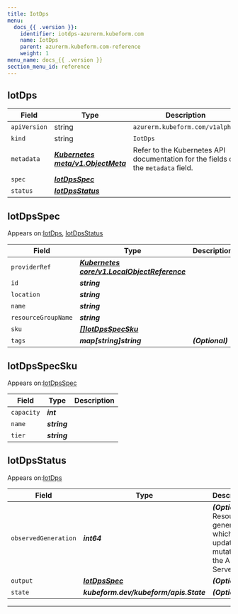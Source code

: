 ```yaml
---
title: IotDps
menu:
  docs_{{ .version }}:
    identifier: iotdps-azurerm.kubeform.com
    name: IotDps
    parent: azurerm.kubeform.com-reference
    weight: 1
menu_name: docs_{{ .version }}
section_menu_id: reference
---
```


## IotDps
| Field | Type | Description |
| ------ | ----- | ----------- |
| `apiVersion` | string | `azurerm.kubeform.com/v1alpha1` |
|    `kind` | string | `IotDps` |
| `metadata` | ***[Kubernetes meta/v1.ObjectMeta](https://kubernetes.io/docs/reference/generated/kubernetes-api/v1.13/#objectmeta-v1-meta)***|Refer to the Kubernetes API documentation for the fields of the `metadata` field.|
| `spec` | ***[IotDpsSpec](#IotDpsSpec)***||
| `status` | ***[IotDpsStatus](#IotDpsStatus)***||
## IotDpsSpec

Appears on:[IotDps](#IotDps), [IotDpsStatus](#IotDpsStatus)

| Field | Type | Description |
| ------ | ----- | ----------- |
| `providerRef` | ***[Kubernetes core/v1.LocalObjectReference](https://kubernetes.io/docs/reference/generated/kubernetes-api/v1.13/#localobjectreference-v1-core)***||
| `id` | ***string***||
| `location` | ***string***||
| `name` | ***string***||
| `resourceGroupName` | ***string***||
| `sku` | ***[[]IotDpsSpecSku](#IotDpsSpecSku)***||
| `tags` | ***map[string]string***| ***(Optional)*** |
## IotDpsSpecSku

Appears on:[IotDpsSpec](#IotDpsSpec)

| Field | Type | Description |
| ------ | ----- | ----------- |
| `capacity` | ***int***||
| `name` | ***string***||
| `tier` | ***string***||
## IotDpsStatus

Appears on:[IotDps](#IotDps)

| Field | Type | Description |
| ------ | ----- | ----------- |
| `observedGeneration` | ***int64***| ***(Optional)*** Resource generation, which is updated on mutation by the API Server.|
| `output` | ***[IotDpsSpec](#IotDpsSpec)***| ***(Optional)*** |
| `state` | ***kubeform.dev/kubeform/apis.State***| ***(Optional)*** |
---
